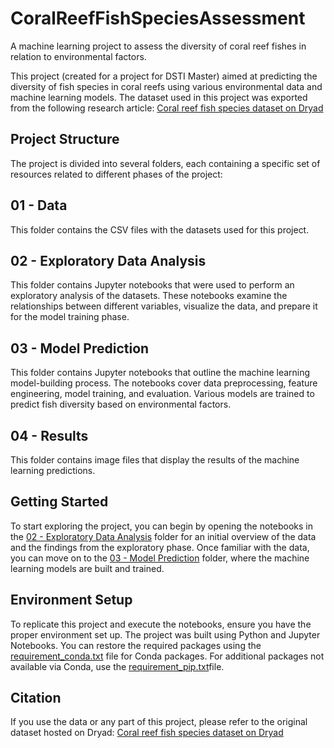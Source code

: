 # CoralReefFishSpeciesAssessment
A machine learning project to assess the diversity of coral reef fishes in relation to environmental factors.

This project (created for a project for DSTI Master) aimed at predicting the diversity of fish species in coral reefs using various environmental data and machine learning models. The dataset used in this project was exported from the following research article:
[Coral reef fish species dataset on Dryad](https://datadryad.org/stash/dataset/doi:10.5061/dryad.xpnvx0kmn)

## Project Structure
The project is divided into several folders, each containing a specific set of resources related to different phases of the project:

## 01 - Data
This folder contains the CSV files with the datasets used for this project.

## 02 - Exploratory Data Analysis
This folder contains Jupyter notebooks that were used to perform an exploratory analysis of the datasets. These notebooks examine the relationships between different variables, visualize the data, and prepare it for the model training phase.

## 03 - Model Prediction
This folder contains Jupyter notebooks that outline the machine learning model-building process. The notebooks cover data preprocessing, feature engineering, model training, and evaluation. Various models are trained to predict fish diversity based on environmental factors.

## 04 - Results
This folder contains image files that display the results of the machine learning predictions.

## Getting Started
To start exploring the project, you can begin by opening the notebooks in the [02 - Exploratory Data Analysis](./02-Exploratory%20Data%20Analysis/) folder for an initial overview of the data and the findings from the exploratory phase. Once familiar with the data, you can move on to the [03 - Model Prediction](./03-Model%20Prediction/) folder, where the machine learning models are built and trained.


## Environment Setup
To replicate this project and execute the notebooks, ensure you have the proper environment set up. The project was built using Python and Jupyter Notebooks. You can restore the required packages using the [requirement_conda.txt](./CoralReefFishSpeciesAssessment/requirement_conda.txt) file for Conda packages. For additional packages not available via Conda, use the [requirement_pip.txt](./CoralReefFishSpeciesAssessment/requirement_pip.txt)file.

## Citation
If you use the data or any part of this project, please refer to the original dataset hosted on Dryad:
[Coral reef fish species dataset on Dryad](https://datadryad.org/stash/dataset/doi:10.5061/dryad.xpnvx0kmn)

